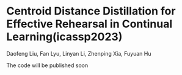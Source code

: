 # Centroid Distance Distillation for Effective Rehearsal in Continual Learning(icassp2023)  

Daofeng Liu, Fan Lyu, Linyan Li, Zhenping Xia, Fuyuan Hu  

The code will be published soon
